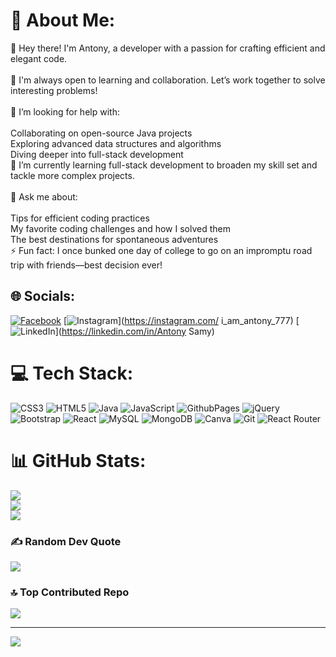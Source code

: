 # 💫 About Me:
🔭 Hey there! I'm Antony, a developer with a passion for crafting efficient and elegant code.<br><br>👯 I'm always open to learning and collaboration. Let’s work together to solve interesting problems!<br><br>🤝 I’m looking for help with:<br><br>Collaborating on open-source Java projects<br>Exploring advanced data structures and algorithms<br>Diving deeper into full-stack development<br>🌱 I’m currently learning full-stack development to broaden my skill set and tackle more complex projects.<br><br>💬 Ask me about:<br><br>Tips for efficient coding practices<br>My favorite coding challenges and how I solved them<br>The best destinations for spontaneous adventures<br>⚡ Fun fact: I once bunked one day of college to go on an impromptu road trip with friends—best decision ever!


## 🌐 Socials:
[![Facebook](https://img.shields.io/badge/Facebook-%231877F2.svg?logo=Facebook&logoColor=white)](https://facebook.com/Antony) [![Instagram](https://img.shields.io/badge/Instagram-%23E4405F.svg?logo=Instagram&logoColor=white)](https://instagram.com/ i_am_antony_777) [![LinkedIn](https://img.shields.io/badge/LinkedIn-%230077B5.svg?logo=linkedin&logoColor=white)](https://linkedin.com/in/Antony Samy) 

# 💻 Tech Stack:
![CSS3](https://img.shields.io/badge/css3-%231572B6.svg?style=for-the-badge&logo=css3&logoColor=white) ![HTML5](https://img.shields.io/badge/html5-%23E34F26.svg?style=for-the-badge&logo=html5&logoColor=white) ![Java](https://img.shields.io/badge/java-%23ED8B00.svg?style=for-the-badge&logo=openjdk&logoColor=white) ![JavaScript](https://img.shields.io/badge/javascript-%23323330.svg?style=for-the-badge&logo=javascript&logoColor=%23F7DF1E) ![GithubPages](https://img.shields.io/badge/github%20pages-121013?style=for-the-badge&logo=github&logoColor=white) ![jQuery](https://img.shields.io/badge/jquery-%230769AD.svg?style=for-the-badge&logo=jquery&logoColor=white) ![Bootstrap](https://img.shields.io/badge/bootstrap-%238511FA.svg?style=for-the-badge&logo=bootstrap&logoColor=white) ![React](https://img.shields.io/badge/react-%2320232a.svg?style=for-the-badge&logo=react&logoColor=%2361DAFB) ![MySQL](https://img.shields.io/badge/mysql-4479A1.svg?style=for-the-badge&logo=mysql&logoColor=white) ![MongoDB](https://img.shields.io/badge/MongoDB-%234ea94b.svg?style=for-the-badge&logo=mongodb&logoColor=white) ![Canva](https://img.shields.io/badge/Canva-%2300C4CC.svg?style=for-the-badge&logo=Canva&logoColor=white) ![Git](https://img.shields.io/badge/git-%23F05033.svg?style=for-the-badge&logo=git&logoColor=white) ![React Router](https://img.shields.io/badge/React_Router-CA4245?style=for-the-badge&logo=react-router&logoColor=white)
# 📊 GitHub Stats:
![](https://github-readme-stats.vercel.app/api?username=Antony-ant777&theme=dark&hide_border=false&include_all_commits=false&count_private=false)<br/>
![](https://github-readme-streak-stats.herokuapp.com/?user=Antony-ant777&theme=dark&hide_border=false)<br/>
![](https://github-readme-stats.vercel.app/api/top-langs/?username=Antony-ant777&theme=dark&hide_border=false&include_all_commits=false&count_private=false&layout=compact)

### ✍️ Random Dev Quote
![](https://quotes-github-readme.vercel.app/api?type=horizontal&theme=dark)

### 🔝 Top Contributed Repo
![](https://github-contributor-stats.vercel.app/api?username=Antony-ant777&limit=5&theme=dark&combine_all_yearly_contributions=true)

---
[![](https://visitcount.itsvg.in/api?id=Antony-ant777&icon=0&color=0)](https://visitcount.itsvg.in)

<!-- Proudly created with GPRM ( https://gprm.itsvg.in ) -->
